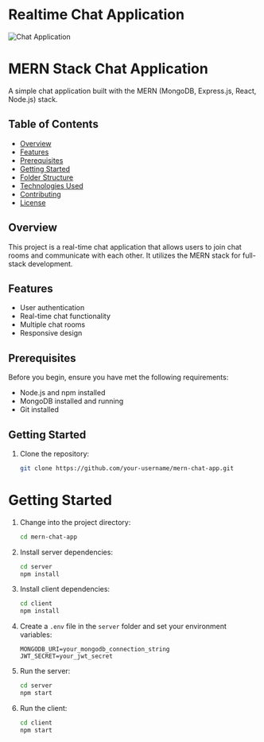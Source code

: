 # Realtime Chat Application


![Chat Application](https://i.ytimg.com/vi/ZwFA3YMfkoc/maxresdefault.jpg)


# MERN Stack Chat Application

A simple chat application built with the MERN (MongoDB, Express.js, React, Node.js) stack.

## Table of Contents

- [Overview](#overview)
- [Features](#features)
- [Prerequisites](#prerequisites)
- [Getting Started](#getting-started)
- [Folder Structure](#folder-structure)
- [Technologies Used](#technologies-used)
- [Contributing](#contributing)
- [License](#license)

## Overview

This project is a real-time chat application that allows users to join chat rooms and communicate with each other. It utilizes the MERN stack for full-stack development.

## Features

- User authentication
- Real-time chat functionality
- Multiple chat rooms
- Responsive design

## Prerequisites

Before you begin, ensure you have met the following requirements:

- Node.js and npm installed
- MongoDB installed and running
- Git installed

## Getting Started

1. Clone the repository:

   ```bash
   git clone https://github.com/your-username/mern-chat-app.git

# Getting Started

1. Change into the project directory:

    ```bash
    cd mern-chat-app
    ```

2. Install server dependencies:

    ```bash
    cd server
    npm install
    ```

3. Install client dependencies:

    ```bash
    cd client
    npm install
    ```

4. Create a `.env` file in the `server` folder and set your environment variables:

    ```env
    MONGODB_URI=your_mongodb_connection_string
    JWT_SECRET=your_jwt_secret
    ```

5. Run the server:

    ```bash
    cd server
    npm start
    ```

6. Run the client:

    ```bash
    cd client
    npm start
    ```






